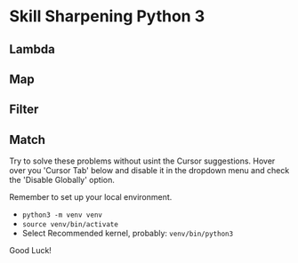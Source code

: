 # Skill Sharpening Python 3

## Lambda

## Map

## Filter

## Match

Try to solve these problems without usint the Cursor suggestions.
Hover over you 'Cursor Tab' below and disable it in the dropdown menu and check the 'Disable Globally' option.

Remember to set up your local environment.

- `python3 -m venv venv`
- `source venv/bin/activate`
- Select Recommended kernel, probably: `venv/bin/python3`

Good Luck!
